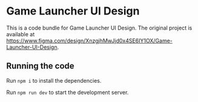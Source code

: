 
  # Game Launcher UI Design

  This is a code bundle for Game Launcher UI Design. The original project is available at https://www.figma.com/design/XnzgjhMwJjd0x4SE6IY1OX/Game-Launcher-UI-Design.

  ## Running the code

  Run `npm i` to install the dependencies.

  Run `npm run dev` to start the development server.
  